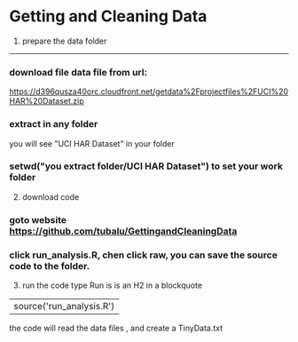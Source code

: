 Getting and Cleaning Data
====================

1. prepare the data folder
---------------------

### download file data file from url:
https://d396qusza40orc.cloudfront.net/getdata%2Fprojectfiles%2FUCI%20HAR%20Dataset.zip
### extract in any folder
you will see "UCI HAR Dataset" in your folder
### setwd("you extract folder/UCI HAR Dataset") to set your work folder

2. download code

### goto website https://github.com/tubalu/GettingandCleaningData
### click run_analysis.R, chen click raw, you can save the source code to the folder.
3. run the code
type Run
is is an H2 in a blockquote

<table>
    <tr>
        <td>source('run_analysis.R')</td>
    </tr>
</table>

the code will read the data files , and create a TinyData.txt

